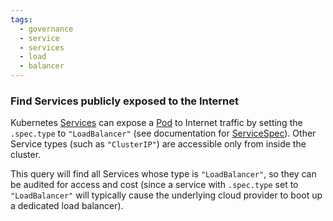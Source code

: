 ```yaml
---
tags:
  - governance
  - service
  - services
  - load
  - balancer
---
```


### Find Services publicly exposed to the Internet

Kubernetes [Services][service] can expose a [Pod][pod] to Internet traffic by
setting the `.spec.type` to `"LoadBalancer"` (see documentation for
[ServiceSpec][svcSpec]). Other Service types (such as `"ClusterIP"`) are
accessible only from inside the cluster.

This query will find all Services whose type is `"LoadBalancer"`, so they can be
audited for access and cost (since a service with `.spec.type` set to
`"LoadBalancer"` will typically cause the underlying cloud provider to boot up a
dedicated load balancer).

[service]: https://kubernetes.io/docs/concepts/services-networking/service/
[pod]: https://kubernetes.io/docs/concepts/workloads/pods/pod/
[svcSpec]: https://kubernetes.io/docs/reference/generated/kubernetes-api/v1.9/#servicespec-v1-core
